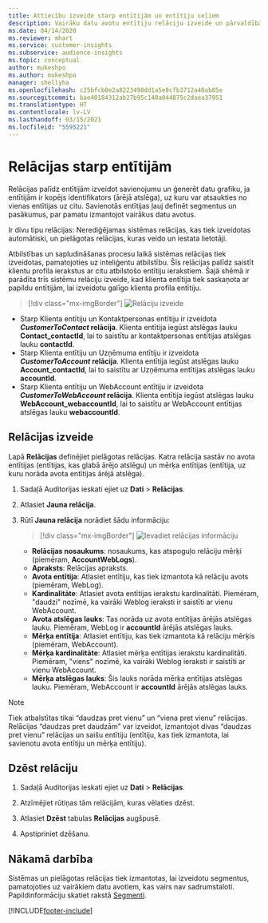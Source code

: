 ```yaml
---
title: Attiecību izveide starp entītijām un entītiju ceļiem
description: Vairāku datu avotu entītiju relāciju izveide un pārvaldība.
ms.date: 04/14/2020
ms.reviewer: mhart
ms.service: customer-insights
ms.subservice: audience-insights
ms.topic: conceptual
author: mukeshpo
ms.author: mukeshpo
manager: shellyha
ms.openlocfilehash: c25bfcb8e2a8223498dd1a5e8cfb3712a40ab85e
ms.sourcegitcommit: bae40184312ab27b95c140a044875c2daea37951
ms.translationtype: HT
ms.contentlocale: lv-LV
ms.lasthandoff: 03/15/2021
ms.locfileid: "5595221"
---
```

# <a name="relationships-between-entities"></a>Relācijas starp entītijām

Relācijas palīdz entītijām izveidot savienojumu un ģenerēt datu grafiku, ja entītijām ir kopējs identifikators (ārējā atslēga), uz kuru var atsaukties no vienas entītijas uz citu. Savienotās entītijas ļauj definēt segmentus un pasākumus, par pamatu izmantojot vairākus datu avotus.

Ir divu tipu relācijas: Nerediģējamas sistēmas relācijas, kas tiek izveidotas automātiski, un pielāgotas relācijas, kuras veido un iestata lietotāji.

Atbilstības un sapludināšanas procesu laikā sistēmas relācijas tiek izveidotas, pamatojoties uz inteliģentu atbilstību. Šīs relācijas palīdz saistīt klientu profila ierakstus ar citu atbilstošo entītiju ierakstiem. Šajā shēmā ir parādīta trīs sistēmu relāciju izveide, kad klienta entītija tiek saskaņota ar papildu entītijām, lai izveidotu galīgo klienta profila entītiju.

> [!div class="mx-imgBorder"]
> ![Relāciju izveide](media/relationships-entities-merge.png "Relāciju izveide")

- Starp Klienta entītiju un Kontaktpersonas entītiju ir izveidota ***CustomerToContact* relācija**. Klienta entītija iegūst atslēgas lauku **Contact_contactId**, lai to saistītu ar kontaktpersonas entītijas atslēgas lauku **contactId**.
- Starp Klienta entītiju un Uzņēmuma entītiju ir izveidota ***CustomerToAccount* relācija**. Klienta entītija iegūst atslēgas lauku **Account_contactId**, lai to saistītu ar Uzņēmuma entītijas atslēgas lauku **accountId**.
- Starp Klienta entītiju un WebAccount entītiju ir izveidota ***CustomerToWebAccount* relācija**. Klienta entītija iegūst atslēgas lauku **WebAccount_webaccountId**, lai to saistītu ar WebAccount entītijas atslēgas lauku **webaccountId**.

## <a name="create-a-relationship"></a>Relācijas izveide

Lapā **Relācijas** definējiet pielāgotas relācijas. Katra relācija sastāv no avota entītijas (entītijas, kas glabā ārējo atslēgu) un mērķa entītijas (entītija, uz kuru norāda avota entītijas ārējā atslēga).

1. Sadaļā Auditorijas ieskati ejiet uz **Dati** > **Relācijas**.

2. Atlasiet **Jauna relācija**.

3. Rūtī **Jauna relācija** norādiet šādu informāciju:

   > [!div class="mx-imgBorder"]
   > ![Ievadiet relācijas informāciju](media/relationships-add.png "Ievadiet relācijas informāciju")

   - **Relācijas nosaukums**: nosaukums, kas atspoguļo relāciju mērķi (piemēram, **AccountWebLogs**).
   - **Apraksts**: Relācijas apraksts.
   - **Avota entītija**: Atlasiet entītiju, kas tiek izmantota kā relāciju avots (piemēram, WebLog).
   - **Kardinalitāte**: Atlasiet avota entītijas ierakstu kardinalitāti. Piemēram, "daudzi" nozīmē, ka vairāki Weblog ieraksti ir saistīti ar vienu WebAccount.
   - **Avota atslēgas lauks**: Tas norāda uz avota entītijas ārējās atslēgas lauku. Piemēram, WebLog ir **accountId** ārējās atslēgas lauks.
   - **Mērķa entītija**: Atlasiet entītiju, kas tiek izmantota kā relāciju mērķis (piemēram, WebAccount).
   - **Mērķa kardinalitāte**: Atlasiet mērķa entītijas ierakstu kardinalitāti. Piemēram, "viens" nozīmē, ka vairāki Weblog ieraksti ir saistīti ar vienu WebAccount.
   - **Mērķa atslēgas lauks**: Šis lauks norāda mērķa entītijas atslēgas lauku. Piemēram, WebAccount ir **accountId** ārējās atslēgas lauks.

> [!NOTE]
> Tiek atbalstītas tikai “daudzas pret vienu” un “viena pret vienu” relācijas. Relācijas “daudzas pret daudzām” var izveidot, izmantojot divas “daudzas pret vienu” relācijas un saišu entītiju (entītiju, kas tiek izmantota, lai savienotu avota entītiju un mērķa entītiju).

## <a name="delete-a-relationship"></a>Dzēst relāciju

1. Sadaļā Auditorijas ieskati ejiet uz **Dati** > **Relācijas**.

2. Atzīmējiet rūtiņas tām relācijām, kuras vēlaties dzēst.

3. Atlasiet **Dzēst** tabulas **Relācijas** augšpusē.

4. Apstipriniet dzēšanu.

## <a name="next-step"></a>Nākamā darbība

Sistēmas un pielāgotas relācijas tiek izmantotas, lai izveidotu segmentus, pamatojoties uz vairākiem datu avotiem, kas vairs nav sadrumstaloti. Papildinformāciju skatiet rakstā [Segmenti](segments.md).


[!INCLUDE[footer-include](../includes/footer-banner.md)]